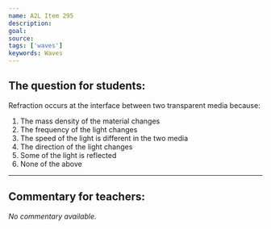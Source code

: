 ```yaml
---
name: A2L Item 295
description: 
goal: 
source: 
tags: ['waves']
keywords: Waves
---
```


## The question for students:

Refraction occurs at the interface between two transparent media
because:

1. The mass density of the material changes
2. The frequency of the light changes
3. The speed of the light is different in the two media
4. The direction of the light changes
5. Some of the light is reflected
6. None of the above



<hr/>

## Commentary for teachers:

_No commentary available._
